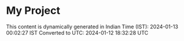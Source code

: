 # My Project

This content is dynamically generated in Indian Time (IST): 2024-01-13 00:02:27 IST
Converted to UTC: 2024-01-12 18:32:28 UTC
